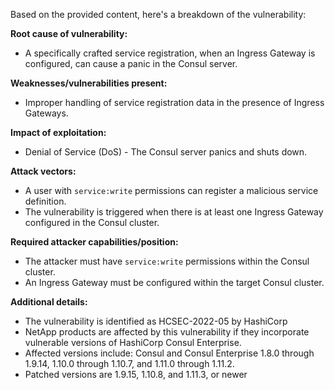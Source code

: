 Based on the provided content, here's a breakdown of the vulnerability:

**Root cause of vulnerability:**
- A specifically crafted service registration, when an Ingress Gateway is configured, can cause a panic in the Consul server.

**Weaknesses/vulnerabilities present:**
- Improper handling of service registration data in the presence of Ingress Gateways.

**Impact of exploitation:**
- Denial of Service (DoS) - The Consul server panics and shuts down.

**Attack vectors:**
- A user with `service:write` permissions can register a malicious service definition.
- The vulnerability is triggered when there is at least one Ingress Gateway configured in the Consul cluster.

**Required attacker capabilities/position:**
- The attacker must have `service:write` permissions within the Consul cluster.
- An Ingress Gateway must be configured within the target Consul cluster.

**Additional details:**
- The vulnerability is identified as HCSEC-2022-05 by HashiCorp
- NetApp products are affected by this vulnerability if they incorporate vulnerable versions of HashiCorp Consul Enterprise.
- Affected versions include: Consul and Consul Enterprise 1.8.0 through 1.9.14, 1.10.0 through 1.10.7, and 1.11.0 through 1.11.2.
- Patched versions are 1.9.15, 1.10.8, and 1.11.3, or newer